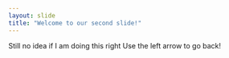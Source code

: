 ```yaml
---
layout: slide
title: "Welcome to our second slide!"
---
```

Still no idea if I am doing this right
Use the left arrow to go back!
